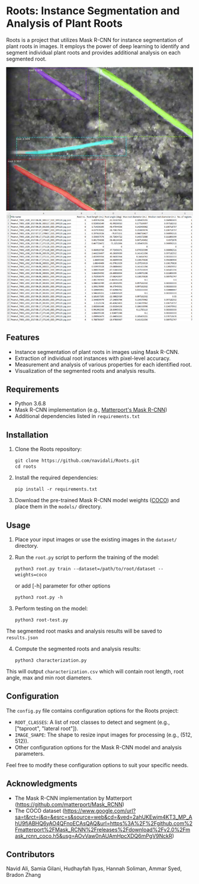 # Roots: Instance Segmentation and Analysis of Plant Roots

Roots is a project that utilizes Mask R-CNN for instance segmentation of plant roots in images. It employs the power of deep learning to identify and segment individual plant roots and provides additional analysis on each segmented root.

![Example Output](masks.png)
![Characterization Results](characterization.png)

## Features

- Instance segmentation of plant roots in images using Mask R-CNN.
- Extraction of individual root instances with pixel-level accuracy.
- Measurement and analysis of various properties for each identified root.
- Visualization of the segmented roots and analysis results.

## Requirements

- Python 3.6.8
- Mask R-CNN implementation (e.g., [Matterport's Mask R-CNN](https://github.com/matterport/Mask_RCNN))
- Additional dependencies listed in `requirements.txt`

## Installation

1. Clone the Roots repository:

    ```shell
    git clone https://github.com/navidali/Roots.git
    cd roots
    ```

2. Install the required dependencies:

    ```shell
    pip install -r requirements.txt
    ```

3. Download the pre-trained Mask R-CNN model weights ([COCO](https://www.google.com/url?sa=t&rct=j&q=&esrc=s&source=web&cd=&ved=2ahUKEwjm4KT3_MP_AhU9fjABHQ6yAO4QFnoECAsQAQ&url=https%3A%2F%2Fgithub.com%2Fmatterport%2FMask_RCNN%2Freleases%2Fdownload%2Fv2.0%2Fmask_rcnn_coco.h5&usg=AOvVaw0nAUAmHpcXDQ6mPgV9NckR)) and place them in the `models/` directory.

## Usage

1. Place your input images or use the existing images in the `dataset/` directory.

2. Run the `root.py` script to perform the training of the model:

    ```shell
    python3 root.py train --dataset=/path/to/root/dataset --weights=coco
    ```
    or add [-h] parameter for other options
    ```shell
    python3 root.py -h
    ```
3. Perform testing on the model:

     ```shell
    python3 root-test.py
    ```

  The segmented root masks and analysis results will be saved to `results.json`

4. Compute the segmented roots and analysis results:
    ```shell
    python3 characterization.py
    ```
  This will output `characterization.csv`  which will contain root length, root angle, max and min root diameters.

## Configuration

The `config.py` file contains configuration options for the Roots project:

- `ROOT_CLASSES`: A list of root classes to detect and segment (e.g., ["taproot", "lateral root"]).
- `IMAGE_SHAPE`: The shape to resize input images for processing (e.g., (512, 512)).
- Other configuration options for the Mask R-CNN model and analysis parameters.

Feel free to modify these configuration options to suit your specific needs.

## Acknowledgments

- The Mask R-CNN implementation by Matterport (https://github.com/matterport/Mask_RCNN)
- The COCO dataset (https://www.google.com/url?sa=t&rct=j&q=&esrc=s&source=web&cd=&ved=2ahUKEwjm4KT3_MP_AhU9fjABHQ6yAO4QFnoECAsQAQ&url=https%3A%2F%2Fgithub.com%2Fmatterport%2FMask_RCNN%2Freleases%2Fdownload%2Fv2.0%2Fmask_rcnn_coco.h5&usg=AOvVaw0nAUAmHpcXDQ6mPgV9NckR)

## Contributors
 Navid Ali, Samia Gilani, Hudhayfah Ilyas, Hannah Soliman, Ammar Syed, Bradon Zhang
